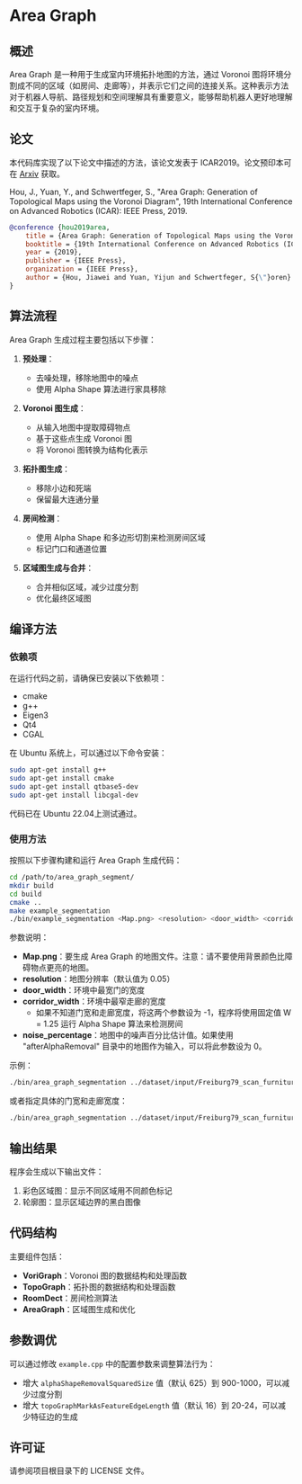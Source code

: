 # Area Graph

## 概述

Area Graph 是一种用于生成室内环境拓扑地图的方法，通过 Voronoi 图将环境分割成不同的区域（如房间、走廊等），并表示它们之间的连接关系。这种表示方法对于机器人导航、路径规划和空间理解具有重要意义，能够帮助机器人更好地理解和交互于复杂的室内环境。

## 论文

本代码库实现了以下论文中描述的方法，该论文发表于 ICAR2019。论文预印本可在 [Arxiv](https://arxiv.org/abs/1910.01019) 获取。

Hou, J., Yuan, Y., and Schwertfeger, S., "Area Graph: Generation of Topological Maps using the Voronoi Diagram", 19th International Conference on Advanced Robotics (ICAR): IEEE Press, 2019.

```bibtex
@conference {hou2019area,
    title = {Area Graph: Generation of Topological Maps using the Voronoi Diagram},
    booktitle = {19th International Conference on Advanced Robotics (ICAR)},
    year = {2019},
    publisher = {IEEE Press},
    organization = {IEEE Press},
    author = {Hou, Jiawei and Yuan, Yijun and Schwertfeger, S{\"}oren}
}
```

## 算法流程

Area Graph 生成过程主要包括以下步骤：

1. **预处理**：
   - 去噪处理，移除地图中的噪点
   - 使用 Alpha Shape 算法进行家具移除

2. **Voronoi 图生成**：
   - 从输入地图中提取障碍物点
   - 基于这些点生成 Voronoi 图
   - 将 Voronoi 图转换为结构化表示

3. **拓扑图生成**：
   - 移除小边和死端
   - 保留最大连通分量

4. **房间检测**：
   - 使用 Alpha Shape 和多边形切割来检测房间区域
   - 标记门口和通道位置

5. **区域图生成与合并**：
   - 合并相似区域，减少过度分割
   - 优化最终区域图

## 编译方法

### 依赖项

在运行代码之前，请确保已安装以下依赖项：
- cmake
- g++
- Eigen3
- Qt4
- CGAL

在 Ubuntu 系统上，可以通过以下命令安装：

```bash
sudo apt-get install g++
sudo apt-get install cmake
sudo apt-get install qtbase5-dev
sudo apt-get install libcgal-dev
```

代码已在 Ubuntu 22.04上测试通过。

### 使用方法

按照以下步骤构建和运行 Area Graph 生成代码：

```bash
cd /path/to/area_graph_segment/
mkdir build
cd build
cmake ..
make example_segmentation
./bin/example_segmentation <Map.png> <resolution> <door_width> <corridor_width> <noise_percentage>
```

参数说明：

* **Map.png**：要生成 Area Graph 的地图文件。注意：请不要使用背景颜色比障碍物点更亮的地图。
* **resolution**：地图分辨率（默认值为 0.05）
* **door_width**：环境中最宽门的宽度
* **corridor_width**：环境中最窄走廊的宽度
  - 如果不知道门宽和走廊宽度，将这两个参数设为 -1，程序将使用固定值 W = 1.25 运行 Alpha Shape 算法来检测房间
* **noise_percentage**：地图中的噪声百分比估计值。如果使用 "afterAlphaRemoval" 目录中的地图作为输入，可以将此参数设为 0。

<!-- SIST-1-D走廊宽度=2.4m, 门宽=1.6m -->
示例：

```bash
./bin/area_graph_segmentation ../dataset/input/Freiburg79_scan_furnitures_trashbins.png 0.05 -1 -1 1.5
```

或者指定具体的门宽和走廊宽度：

```bash
./bin/area_graph_segmentation ../dataset/input/Freiburg79_scan_furnitures_trashbins.png 0.05 0.85 2.7 1.5
```

## 输出结果

程序会生成以下输出文件：
1. 彩色区域图：显示不同区域用不同颜色标记
2. 轮廓图：显示区域边界的黑白图像

## 代码结构

主要组件包括：

- **VoriGraph**：Voronoi 图的数据结构和处理函数
- **TopoGraph**：拓扑图的数据结构和处理函数
- **RoomDect**：房间检测算法
- **AreaGraph**：区域图生成和优化

## 参数调优

可以通过修改 `example.cpp` 中的配置参数来调整算法行为：

- 增大 `alphaShapeRemovalSquaredSize` 值（默认 625）到 900-1000，可以减少过度分割
- 增大 `topoGraphMarkAsFeatureEdgeLength` 值（默认 16）到 20-24，可以减少特征边的生成

## 许可证

请参阅项目根目录下的 LICENSE 文件。
